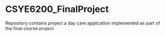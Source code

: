 # CSYE6200_FinalProject
Repository contains project a day care application implemented as part of the final course project
